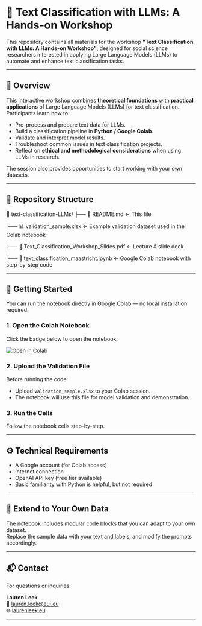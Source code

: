 # 🧠 Text Classification with LLMs: A Hands-on Workshop

This repository contains all materials for the workshop **"Text Classification with LLMs: A Hands-on Workshop"**, designed for social science researchers interested in applying Large Language Models (LLMs) to automate and enhance text classification tasks.

---

## 📘 Overview

This interactive workshop combines **theoretical foundations** with **practical applications** of Large Language Models (LLMs) for text classification.  
Participants learn how to:
- Pre-process and prepare text data for LLMs.
- Build a classification pipeline in **Python / Google Colab**.
- Validate and interpret model results.
- Troubleshoot common issues in text classification projects.
- Reflect on **ethical and methodological considerations** when using LLMs in research.

The session also provides opportunities to start working with your own datasets.

---

## 🧩 Repository Structure

📂 text-classification-LLMs/
├── 📄 README.md <- This file

├── 📊 validation_sample.xlsx <- Example validation dataset used in the Colab notebook

├── 📘 Text_Classification_Workshop_Slides.pdf <- Lecture & slide deck

└── 📓 text_classification_maastricht.ipynb <- Google Colab notebook with step-by-step code

---

## 🚀 Getting Started

You can run the notebook directly in Google Colab — no local installation required.

### 1. Open the Colab Notebook
Click the badge below to open the notebook:

[![Open in Colab](https://colab.research.google.com/assets/colab-badge.svg)](https://colab.research.google.com/drive/1gCfLsu-yDzAfhaxaC7qhxb7BHox-LP6K?usp=sharing)

### 2. Upload the Validation File
Before running the code:
- Upload `validation_sample.xlsx` to your Colab session.
- The notebook will use this file for model validation and demonstration.

### 3. Run the Cells
Follow the notebook cells step-by-step.  

---


## ⚙️ Technical Requirements

- A Google account (for Colab access)
- Internet connection
- OpenAI API key (free tier available)
- Basic familiarity with Python is helpful, but not required

---

## 🧩 Extend to Your Own Data

The notebook includes modular code blocks that you can adapt to your own dataset.  
Replace the sample data with your text and labels, and modify the prompts accordingly.


---

## 📬 Contact

For questions or inquiries:

**Lauren Leek**  
📧 [lauren.leek@eui.eu](mailto:l.c.leek@lse.ac.uk)  
🌐 [laurenleek.eu](https://laurenleek.eu)

---

